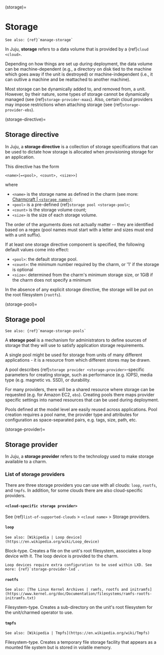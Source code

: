 (storage)=
# Storage

```{ibnote}
See also: {ref}`manage-storage`
```

In Juju, **storage** refers to a data volume that is provided by a {ref}`cloud <cloud>`.

Depending on how things are set up during deployment, the data volume can be machine-dependent (e.g., a directory on disk tied to the machine which goes away if the unit is destroyed) or machine-independent (i.e., it can outlive a machine and be reattached to another machine).

Most storage can be dynamically added to, and removed from, a unit. However, by their nature, some types of storage cannot be dynamically managed (see {ref}`storage-provider-maas`). Also, certain cloud providers may impose restrictions when attaching storage (see {ref}`storage-provider-ebs`).

(storage-directive)=
## Storage directive

In Juju, a **storage directive** is a collection of storage specifications that can be used to dictate how storage is allocated when provisioning storage for an application.

This directive has the form

```text
<name>[=<pool>, <count>, <size>>]
```

where
- `<name>` is the storage name as defined in the charm (see more: [Charmcraft | `<storage name>`](https://documentation.ubuntu.com/charmcraft/stable/reference/files/charmcraft-yaml-file/#storage));
- `<pool>` is a pre-defined {ref}`storage pool <storage-pool>`;
- `<count>` is the storage volume count;
- `<size>` is the size of each storage volume.

The order of the arguments does not actually matter -- they are identified based on a regex (pool names must start with a letter and sizes must end with a unit suffix).

If at least one storage directive component is specified, the following default values come into effect:

* `<pool>`: the default storage pool.
* `<count>`: the minimum number required by the charm, or '1' if the storage is optional
* `<size>`: determined from the charm's minimum storage size, or 1GiB if the charm does not specify a minimum

In the absence of any explicit storage directive, the storage will be put on the root filesystem (`rootfs`). <!--I'm guessing this takes care of `<pool>`. What about the other values?-->

(storage-pool)=
## Storage pool

```{ibnote}
See also: {ref}`manage-storage-pools`
```

<!-- A storage pool is the aggregate storage capacity available for the provider to partition and assign to individual units. -->

A **storage pool** is a mechanism for administrators to define sources of storage that they will use to satisfy application storage requirements.

A single pool might be used for storage from units of many different applications - it is a resource from which different stores may be drawn.

A pool describes {ref}`storage provider <storage-provider>`-specific parameters for creating storage, such as performance (e.g. IOPS), media type (e.g. magnetic vs. SSD), or durability.

For many providers, there will be a shared resource where storage can be requested (e.g. for Amazon EC2, `ebs`). Creating pools there maps provider specific settings into named resources that can be used during deployment.

Pools defined at the model level are easily reused across applications. Pool creation requires a pool name, the provider type and attributes for configuration as space-separated pairs, e.g. tags, size, path, etc.


(storage-provider)=
## Storage provider

In Juju, a **storage provider** refers to the technology used to make storage available to a charm.

### List of storage providers

There are three storage providers you can use with all clouds: `loop`, `rootfs`, and `tmpfs`. In addition, for some clouds there are also cloud-specific providers.

#### `<cloud-specific storage provider>`

See {ref}`list-of-supported-clouds` > `<cloud name>` > Storage providers.


#### `loop`
```{ibnote}
See also: [Wikipedia | Loop device](https://en.wikipedia.org/wiki/Loop_device)
```

Block-type. Creates a file on the unit's root filesystem, associates a loop device with it. The loop device is provided to the charm.

```{note}
Loop devices require extra configuration to be used within LXD. See more: {ref}`storage-provider-lxd`.
```

#### `rootfs`
```{ibnote}
See also: [The Linux Kernel Archives | ramfs, rootfs and initramfs](https://www.kernel.org/doc/Documentation/filesystems/ramfs-rootfs-initramfs.txt)
```

Filesystem-type. Creates a sub-directory on the unit's root filesystem for the unit/charmed operator to use.

#### `tmpfs`
```{ibnote}
See also: [Wikipedia | Tmpfs](https://en.wikipedia.org/wiki/Tmpfs)
```

Filesystem-type. Creates a temporary file storage facility that appears as a mounted file system but is stored in volatile memory.




